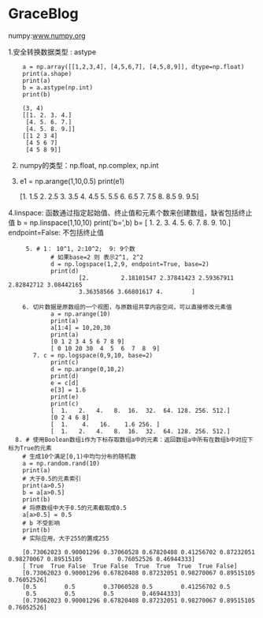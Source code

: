 # GraceBlog
numpy:www.numpy.org

1.安全转换数据类型 : astype

        a = np.array([[1,2,3,4], [4,5,6,7], [4,5,8,9]], dtype=np.float)
        print(a.shape)
        print(a)
        b = a.astype(np.int)
        print(b)

        (3, 4)
        [[1. 2. 3. 4.]
         [4. 5. 6. 7.]
         [4. 5. 8. 9.]]
        [[1 2 3 4]
         [4 5 6 7]
         [4 5 8 9]]
2. numpy的类型：np.float, np.complex, np.int

3. e1 = np.arange(1,10,0.5)
    print(e1)
    
    [1.  1.5 2.  2.5 3.  3.5 4.  4.5 5.  5.5 6.  6.5 7.  7.5 8.  8.5 9.  9.5]

4.linspace: 函数通过指定起始值、终止值和元素个数来创建数组，缺省包括终止值
  b = np.linspace(1,10,10)
  print('b=',b)
  b= [ 1.  2.  3.  4.  5.  6.  7.  8.  9. 10.]
  endpoint=False: 不包括终止值
 

         5. # 1： 10^1, 2:10^2;  9: 9个数
                # 如果base=2 则 表示2^1, 2^2
                d = np.logspace(1,2,9, endpoint=True, base=2)
                print(d)
                        [2.         2.18101547 2.37841423 2.59367911 2.82842712 3.08442165
                        3.36358566 3.66801617 4.        ]

        6. 切片数据是原数组的一个视图，与原数组共享内容空间，可以直接修改元素值
                a = np.arange(10)
                print(a)
                a[1:4] = 10,20,30
                print(a)
                [0 1 2 3 4 5 6 7 8 9]
                [ 0 10 20 30  4  5  6  7  8  9]
           7. c = np.logspace(0,9,10, base=2)
                print(c)
                d = np.arange(0,10,2)
                print(d)
                e = c[d]
                e[3] = 1.6
                print(e)
                print(c)
                [  1.   2.   4.   8.  16.  32.  64. 128. 256. 512.]
                [0 2 4 6 8]
                [  1.    4.   16.    1.6 256. ]
                [  1.   2.   4.   8.  16.  32.  64. 128. 256. 512.]
      8. # 使用Boolean数组i作为下标存取数组a中的元素：返回数组a中所有在数组b中对应下标为True的元素
        # 生成10个满足[0,1)中均匀分布的随机数
        a = np.random.rand(10)
        print(a)
        # 大于0.5的元素索引
        print(a>0.5)
        b = a[a>0.5]
        print(b)
        # 将原数组中大于0.5的元素截取成0.5
        a[a>0.5] = 0.5
        # b 不受影响
        print(b)
        # 实际应用，大于255的置成255

        [0.73062023 0.90001296 0.37060528 0.67820408 0.41256702 0.87232051 0.98270067 0.89515105          0.76052526 0.46944333]
        [ True  True False  True False  True  True  True  True False]
        [0.73062023 0.90001296 0.67820408 0.87232051 0.98270067 0.89515105 0.76052526]
        [0.5        0.5        0.37060528 0.5        0.41256702 0.5
         0.5        0.5        0.5        0.46944333]
        [0.73062023 0.90001296 0.67820408 0.87232051 0.98270067 0.89515105 0.76052526]
